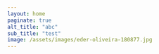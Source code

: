 ```yaml
---
layout: home
paginate: true
alt_title: "abc"
sub_title: "test"
image: /assets/images/eder-oliveira-180877.jpg
---
```

